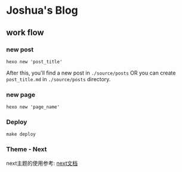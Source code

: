 # Joshua's Blog

## work flow

### new post

`hexo new 'post_title'`

After this, you'll find a new post in `./source/posts` OR you can create `post_title.md` in `./source/posts` directory.

### new page

`hexo new 'page_name'`

### Deploy

`make deploy`

### Theme - Next

next主题的使用参考: [next文档](http://theme-next.iissnan.com/)
